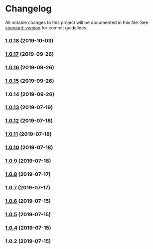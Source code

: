 # Changelog

All notable changes to this project will be documented in this file. See [standard-version](https://github.com/conventional-changelog/standard-version) for commit guidelines.

### [1.0.18](https://github.com/cjdell/type-safe-validator/compare/v1.0.17...v1.0.18) (2019-10-03)



### [1.0.17](https://github.com/cjdell/type-safe-validator/compare/v1.0.16...v1.0.17) (2019-09-26)



### [1.0.16](https://github.com/cjdell/type-safe-validator/compare/v1.0.15...v1.0.16) (2019-09-26)



### [1.0.15](https://github.com/cjdell/type-safe-validator/compare/v1.0.14...v1.0.15) (2019-09-26)



### 1.0.14 (2019-09-26)



### [1.0.13](https://github.com/cjdell/ts-valid/compare/v1.0.12...v1.0.13) (2019-07-19)



### [1.0.12](https://github.com/cjdell/ts-valid/compare/v1.0.11...v1.0.12) (2019-07-18)



### [1.0.11](https://github.com/cjdell/ts-valid/compare/v1.0.10...v1.0.11) (2019-07-18)



### [1.0.10](https://github.com/cjdell/ts-valid/compare/v1.0.9...v1.0.10) (2019-07-18)



### [1.0.9](https://github.com/cjdell/ts-valid/compare/v1.0.8...v1.0.9) (2019-07-18)



### [1.0.8](https://github.com/cjdell/ts-valid/compare/v1.0.7...v1.0.8) (2019-07-17)



### [1.0.7](https://github.com/cjdell/ts-valid/compare/v1.0.6...v1.0.7) (2019-07-17)



### [1.0.6](https://github.com/cjdell/ts-valid/compare/v1.0.5...v1.0.6) (2019-07-15)



### [1.0.5](https://github.com/cjdell/ts-valid/compare/v1.0.4...v1.0.5) (2019-07-15)



### [1.0.4](https://github.com/cjdell/ts-valid/compare/v1.0.2...v1.0.4) (2019-07-15)



### 1.0.2 (2019-07-15)
